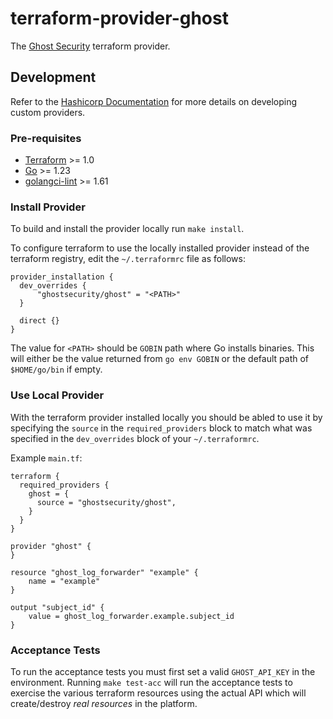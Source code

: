 # terraform-provider-ghost
The [Ghost Security](https://ghostsecurity.com/) terraform provider.

## Development
Refer to the [Hashicorp Documentation](https://developer.hashicorp.com/terraform/tutorials/providers-plugin-framework/providers-plugin-framework-provider) for more details on developing custom providers.

### Pre-requisites
- [Terraform](https://developer.hashicorp.com/terraform/install) >= 1.0
- [Go](https://go.dev/learn/) >= 1.23
- [golangci-lint](https://github.com/golangci/golangci-lint) >= 1.61

### Install Provider
To build and install the provider locally run `make install`.

To configure terraform to use the locally installed provider instead of the terraform registry, edit the `~/.terraformrc` file as follows:

```hcl
provider_installation {
  dev_overrides {
      "ghostsecurity/ghost" = "<PATH>"
  }

  direct {}
}
```

The value for `<PATH>` should be `GOBIN` path where Go installs binaries. This will either be the value returned from `go env GOBIN` or the default path of `$HOME/go/bin` if empty.

### Use Local Provider
With the terraform provider installed locally you should be abled to use it by specifying the `source` in the `required_providers` block to match what was specified in the `dev_overrides` block of your `~/.terraformrc`.

Example `main.tf`:
```hcl
terraform {
  required_providers {
    ghost = {
      source = "ghostsecurity/ghost",
    }
  }
}

provider "ghost" {
}

resource "ghost_log_forwarder" "example" {
    name = "example"
}

output "subject_id" {
    value = ghost_log_forwarder.example.subject_id
}
```

### Acceptance Tests
To run the acceptance tests you must first set a valid `GHOST_API_KEY` in the environment.
Running `make test-acc` will run the acceptance tests to exercise the various terraform
resources using the actual API which will create/destroy _real resources_ in the platform.
